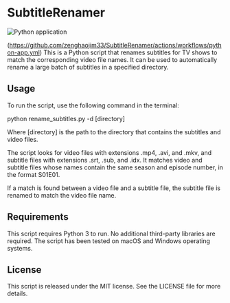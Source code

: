 # SubtitleRenamer

![Python application](https://github.com/zenghaojim33/SubtitleRenamer/actions/workflows/python-app.yml/badge.svg)

(https://github.com/zenghaojim33/SubtitleRenamer/actions/workflows/python-app.yml)
This is a Python script that renames subtitles for TV shows to match the corresponding video file names. It can be used to automatically rename a large batch of subtitles in a specified directory.

## Usage

To run the script, use the following command in the terminal:

python rename_subtitles.py -d [directory]


Where [directory] is the path to the directory that contains the subtitles and video files.

The script looks for video files with extensions .mp4, .avi, and .mkv, and subtitle files with extensions .srt, .sub, and .idx. It matches video and subtitle files whose names contain the same season and episode number, in the format S01E01.

If a match is found between a video file and a subtitle file, the subtitle file is renamed to match the video file name.

## Requirements

This script requires Python 3 to run. No additional third-party libraries are required. The script has been tested on macOS and Windows operating systems.

## License

This script is released under the MIT license. See the LICENSE file for more details.
